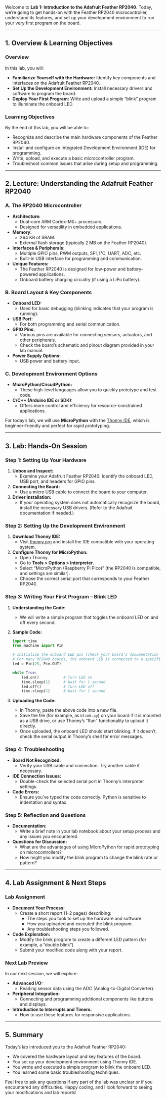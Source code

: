 

Welcome to **Lab 1: Introduction to the Adafruit Feather RP2040**. Today, we’re going to get hands-on with the Feather RP2040 microcontroller, understand its features, and set up your development environment to run your very first program on the board.

---

## **1. Overview & Learning Objectives**

### **Overview**
In this lab, you will:
- **Familiarize Yourself with the Hardware:** Identify key components and interfaces on the Adafruit Feather RP2040.
- **Set Up the Development Environment:** Install necessary drivers and software to program the board.
- **Deploy Your First Program:** Write and upload a simple “blink” program to illuminate the onboard LED.

### **Learning Objectives**
By the end of this lab, you will be able to:
- Recognize and describe the main hardware components of the Feather RP2040.
- Install and configure an Integrated Development Environment (IDE) for programming.
- Write, upload, and execute a basic microcontroller program.
- Troubleshoot common issues that arise during setup and programming.

---

## **2. Lecture: Understanding the Adafruit Feather RP2040**

### **A. The RP2040 Microcontroller**
- **Architecture:**  
  - Dual-core ARM Cortex-M0+ processors.
  - Designed for versatility in embedded applications.
- **Memory:**  
  - 264 KB of SRAM.
  - External flash storage (typically 2 MB on the Feather RP2040).
- **Interfaces & Peripherals:**  
  - Multiple GPIO pins, PWM outputs, SPI, I²C, UART, ADC, etc.
  - Built-in USB interface for programming and communication.
- **Unique Features:**  
  - The Feather RP2040 is designed for low-power and battery-powered applications.
  - Onboard battery charging circuitry (if using a LiPo battery).

### **B. Board Layout & Key Components**
- **Onboard LED:**  
  - Used for basic debugging (blinking indicates that your program is running).
- **USB Port:**  
  - For both programming and serial communication.
- **GPIO Pins:**  
  - Various pins are available for connecting sensors, actuators, and other peripherals.  
  - Check the board’s schematic and pinout diagram provided in your lab manual.
- **Power Supply Options:**  
  - USB power and battery input.

### **C. Development Environment Options**
- **MicroPython/CircuitPython:**  
  - These high-level languages allow you to quickly prototype and test code.
- **C/C++ (Arduino IDE or SDK):**  
  - Offers more control and efficiency for resource-constrained applications.
  
For today’s lab, we will use **MicroPython** with the [Thonny IDE](https://thonny.org/), which is beginner-friendly and perfect for rapid prototyping.

---

## **3. Lab: Hands-On Session**

### **Step 1: Setting Up Your Hardware**
1. **Unbox and Inspect:**  
   - Examine your Adafruit Feather RP2040. Identify the onboard LED, USB port, and headers for GPIO pins.
2. **Connecting the Board:**  
   - Use a micro USB cable to connect the board to your computer.
3. **Driver Installation:**  
   - If your operating system does not automatically recognize the board, install the necessary USB drivers. (Refer to the Adafruit documentation if needed.)

### **Step 2: Setting Up the Development Environment**
1. **Download Thonny IDE:**  
   - Visit [thonny.org](https://thonny.org/) and install the IDE compatible with your operating system.
2. **Configure Thonny for MicroPython:**  
   - Open Thonny.
   - Go to **Tools > Options > Interpreter**.
   - Select “MicroPython (Raspberry Pi Pico)” (the RP2040 is compatible, and settings are similar).
   - Choose the correct serial port that corresponds to your Feather RP2040.

### **Step 3: Writing Your First Program – Blink LED**
1. **Understanding the Code:**
   - We will write a simple program that toggles the onboard LED on and off every second.
2. **Sample Code:**

   ```python
   import time
   from machine import Pin

   # Initialize the onboard LED pin (check your board's documentation for the correct pin number)
   # For many RP2040 boards, the onboard LED is connected to a specific GPIO (e.g., GP25 on the Raspberry Pi Pico).
   led = Pin(25, Pin.OUT)  

   while True:
       led.on()           # Turn LED on
       time.sleep(1)      # Wait for 1 second
       led.off()          # Turn LED off
       time.sleep(1)      # Wait for 1 second
   ```

3. **Uploading the Code:**
   - In Thonny, paste the above code into a new file.
   - Save the file (for example, as `blink.py`) on your board if it is mounted as a USB drive, or use Thonny’s “Run” functionality to upload it directly.
   - Once uploaded, the onboard LED should start blinking. If it doesn’t, check the serial output in Thonny’s shell for error messages.

### **Step 4: Troubleshooting**
- **Board Not Recognized:**  
  - Verify your USB cable and connection. Try another cable if necessary.
- **IDE Connection Issues:**  
  - Double-check the selected serial port in Thonny’s interpreter settings.
- **Code Errors:**  
  - Ensure you’ve typed the code correctly. Python is sensitive to indentation and syntax.

### **Step 5: Reflection and Questions**
- **Documentation:**  
  - Write a brief note in your lab notebook about your setup process and any issues you encountered.
- **Questions for Discussion:**
  - What are the advantages of using MicroPython for rapid prototyping on microcontrollers?
  - How might you modify the blink program to change the blink rate or pattern?

---

## **4. Lab Assignment & Next Steps**

### **Lab Assignment**
- **Document Your Process:**  
  - Create a short report (1–2 pages) describing:
    - The steps you took to set up the hardware and software.
    - How you uploaded and executed the blink program.
    - Any troubleshooting steps you followed.
- **Code Exploration:**  
  - Modify the blink program to create a different LED pattern (for example, a “double blink”).
  - Submit your modified code along with your report.

### **Next Lab Preview**
In our next session, we will explore:
- **Advanced I/O:**  
  - Reading sensor data using the ADC (Analog-to-Digital Converter).
- **Peripheral Integration:**  
  - Connecting and programming additional components like buttons and displays.
- **Introduction to Interrupts and Timers:**  
  - How to use these features for responsive applications.

---

## **5. Summary**

Today’s lab introduced you to the Adafruit Feather RP2040:
- We covered the hardware layout and key features of the board.
- You set up your development environment using Thonny IDE.
- You wrote and executed a simple program to blink the onboard LED.
- You learned some basic troubleshooting techniques.

Feel free to ask any questions if any part of the lab was unclear or if you encountered any difficulties. Happy coding, and I look forward to seeing your modifications and lab reports!
